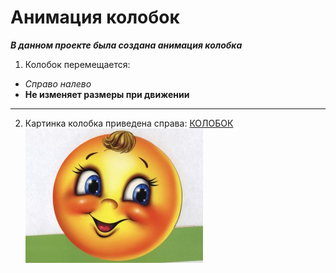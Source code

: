 # Анимация колобок
***В данном проекте была создана анимация колобка***
1. Колобок перемещается:
- *Справо налево*
- **Не изменяет размеры при движении**
***
2. Картинка колобка приведена cправа:
[КОЛОБОК](kolobok.jpg)
![Колобок](kolobok.jpg)